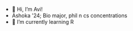 - 👋 Hi, I’m Avi!
- Ashoka '24; Bio major, phil n cs concentrations
- 🌱 I’m currently learning R
<!---
ago-20/ago-20 is a ✨ special ✨ repository because its `README.md` (this file) appears on your GitHub profile.
You can click the Preview link to take a look at your changes.
--->
